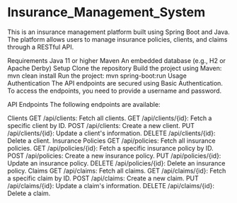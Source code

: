 # Insurance_Management_System
This is an insurance management platform built using Spring Boot and Java. The platform allows users to manage insurance policies, clients, and claims through a RESTful API.

Requirements
Java 11 or higher
Maven
An embedded database (e.g., H2 or Apache Derby)
Setup
Clone the repository
Build the project using Maven: mvn clean install
Run the project: mvn spring-boot:run
Usage
Authentication
The API endpoints are secured using Basic Authentication. To access the endpoints, you need to provide a username and password.

API Endpoints
The following endpoints are available:

Clients
GET /api/clients: Fetch all clients.
GET /api/clients/{id}: Fetch a specific client by ID.
POST /api/clients: Create a new client.
PUT /api/clients/{id}: Update a client's information.
DELETE /api/clients/{id}: Delete a client.
Insurance Policies
GET /api/policies: Fetch all insurance policies.
GET /api/policies/{id}: Fetch a specific insurance policy by ID.
POST /api/policies: Create a new insurance policy.
PUT /api/policies/{id}: Update an insurance policy.
DELETE /api/policies/{id}: Delete an insurance policy.
Claims
GET /api/claims: Fetch all claims.
GET /api/claims/{id}: Fetch a specific claim by ID.
POST /api/claims: Create a new claim.
PUT /api/claims/{id}: Update a claim's information.
DELETE /api/claims/{id}: Delete a claim.


